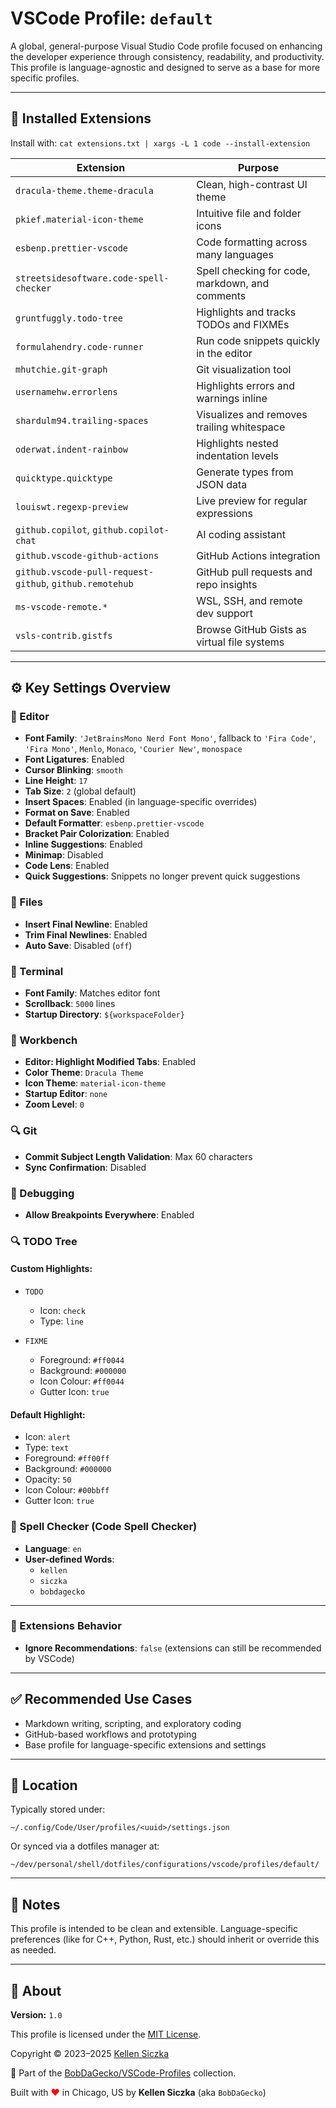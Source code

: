 # VSCode Profile: `default`

A global, general-purpose Visual Studio Code profile focused on enhancing the developer experience through consistency, readability, and productivity. This profile is language-agnostic and designed to serve as a base for more specific profiles.

---

## 🧩 Installed Extensions

Install with: `cat extensions.txt | xargs -L 1 code --install-extension`

| Extension                                               | Purpose                                         |
| ------------------------------------------------------- | ----------------------------------------------- |
| `dracula-theme.theme-dracula`                           | Clean, high-contrast UI theme                   |
| `pkief.material-icon-theme`                             | Intuitive file and folder icons                 |
| `esbenp.prettier-vscode`                                | Code formatting across many languages           |
| `streetsidesoftware.code-spell-checker`                 | Spell checking for code, markdown, and comments |
| `gruntfuggly.todo-tree`                                 | Highlights and tracks TODOs and FIXMEs          |
| `formulahendry.code-runner`                             | Run code snippets quickly in the editor         |
| `mhutchie.git-graph`                                    | Git visualization tool                          |
| `usernamehw.errorlens`                                  | Highlights errors and warnings inline           |
| `shardulm94.trailing-spaces`                            | Visualizes and removes trailing whitespace      |
| `oderwat.indent-rainbow`                                | Highlights nested indentation levels            |
| `quicktype.quicktype`                                   | Generate types from JSON data                   |
| `louiswt.regexp-preview`                                | Live preview for regular expressions            |
| `github.copilot`, `github.copilot-chat`                 | AI coding assistant                             |
| `github.vscode-github-actions`                          | GitHub Actions integration                      |
| `github.vscode-pull-request-github`, `github.remotehub` | GitHub pull requests and repo insights          |
| `ms-vscode-remote.*`                                    | WSL, SSH, and remote dev support                |
| `vsls-contrib.gistfs`                                   | Browse GitHub Gists as virtual file systems     |

---

## ⚙️ Key Settings Overview

### 🔧 Editor

- **Font Family**: `'JetBrainsMono Nerd Font Mono'`, fallback to `'Fira Code'`, `'Fira Mono'`, `Menlo`, `Monaco`, `'Courier New'`, `monospace`
- **Font Ligatures**: Enabled
- **Cursor Blinking**: `smooth`
- **Line Height**: `17`
- **Tab Size**: `2` (global default)
- **Insert Spaces**: Enabled (in language-specific overrides)
- **Format on Save**: Enabled
- **Default Formatter**: `esbenp.prettier-vscode`
- **Bracket Pair Colorization**: Enabled
- **Inline Suggestions**: Enabled
- **Minimap**: Disabled
- **Code Lens**: Enabled
- **Quick Suggestions**: Snippets no longer prevent quick suggestions

### 🧾 Files

- **Insert Final Newline**: Enabled
- **Trim Final Newlines**: Enabled
- **Auto Save**: Disabled (`off`)

### 🧪 Terminal

- **Font Family**: Matches editor font
- **Scrollback**: `5000` lines
- **Startup Directory**: `${workspaceFolder}`

### 🧵 Workbench

- **Editor: Highlight Modified Tabs**: Enabled
- **Color Theme**: `Dracula Theme`
- **Icon Theme**: `material-icon-theme`
- **Startup Editor**: `none`
- **Zoom Level**: `0`

### 🔍 Git

- **Commit Subject Length Validation**: Max 60 characters
- **Sync Confirmation**: Disabled

### 🐞 Debugging

- **Allow Breakpoints Everywhere**: Enabled

### 🔍 TODO Tree

#### Custom Highlights:

- `TODO`

  - Icon: `check`
  - Type: `line`

- `FIXME`
  - Foreground: `#ff0044`
  - Background: `#000000`
  - Icon Colour: `#ff0044`
  - Gutter Icon: `true`

#### Default Highlight:

- Icon: `alert`
- Type: `text`
- Foreground: `#ff00ff`
- Background: `#000000`
- Opacity: `50`
- Icon Colour: `#00bbff`
- Gutter Icon: `true`

### 📖 Spell Checker (Code Spell Checker)

- **Language**: `en`
- **User-defined Words**:
  - `kellen`
  - `siczka`
  - `bobdagecko`

---

### 🧩 Extensions Behavior

- **Ignore Recommendations**: `false` (extensions can still be recommended by VSCode)

---

## ✅ Recommended Use Cases

- Markdown writing, scripting, and exploratory coding
- GitHub-based workflows and prototyping
- Base profile for language-specific extensions and settings

---

## 📁 Location

Typically stored under:

```
~/.config/Code/User/profiles/<uuid>/settings.json
```

Or synced via a dotfiles manager at:

```
~/dev/personal/shell/dotfiles/configurations/vscode/profiles/default/
```

---

## 📌 Notes

This profile is intended to be clean and extensible. Language-specific preferences (like for C++, Python, Rust, etc.) should inherit or override this as needed.

---

## 📄 About

**Version:** `1.0`

This profile is licensed under the [MIT License](https://opensource.org/licenses/MIT).

Copyright © 2023–2025 [Kellen Siczka](https://github.com/BobDaGecko)

📁 Part of the [BobDaGecko/VSCode-Profiles](https://github.com/BobDaGecko/VSCode-Profiles) collection.

Built with <span style="color:red">♥</span> in Chicago, US by **Kellen Siczka** (aka `BobDaGecko`)
